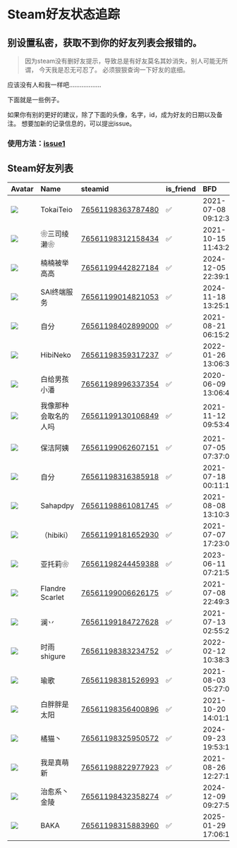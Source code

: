 # Steam好友状态追踪
## 别设置私密，获取不到你的好友列表会报错的。

> 因为steam没有删好友提示，导致总是有好友莫名其妙消失，别人可能无所谓，
> 今天我是忍无可忍了。 必须狠狠查询一下好友的底细。

应该没有人和我一样吧………………

下面就是一些例子。

如果你有别的更好的建议，除了下面的头像，名字，id，成为好友的日期以及备注。 想要加新的记录信息的，可以提出issue。

### 使用方法：[issue1](https://github.com/systemannounce/SteamFriends/issues/1)



## Steam好友列表

| Avatar                                                                            | Name            | steamid                                                                     | is_friend   | BFD                 | removed_time   | Remark   |
|:----------------------------------------------------------------------------------|:----------------|:----------------------------------------------------------------------------|:------------|:--------------------|:---------------|:---------|
| ![](https://avatars.steamstatic.com/c5b484f564e5bbf53bab71e33f30f94db636a87a.jpg) | TokaiTeio       | [76561198363787480](https://steamcommunity.com/profiles/76561198363787480/) | ✅           | 2021-07-08 09:12:34 |                |          |
| ![](https://avatars.steamstatic.com/ca9b5be690c276ca600fa0b867b5af8c05fafe49.jpg) | ❀三司绫濑❀          | [76561198312158434](https://steamcommunity.com/profiles/76561198312158434/) | ✅           | 2021-10-15 11:43:25 |                |          |
| ![](https://avatars.steamstatic.com/e6e93e5de4c1a3e1a225329eb90dcac67eec5461.jpg) | 楠楠被举高高          | [76561199442827184](https://steamcommunity.com/profiles/76561199442827184/) | ✅           | 2024-12-05 22:39:11 |                |          |
| ![](https://avatars.steamstatic.com/5fbd9946ff70f88c43153063385ed1e81b3f6797.jpg) | SAl终端服务         | [76561199014821053](https://steamcommunity.com/profiles/76561199014821053/) | ✅           | 2024-11-18 13:25:15 |                |          |
| ![](https://avatars.steamstatic.com/291189c8966190c2edfc38caf15af3137a40afba.jpg) | 自分              | [76561198402899000](https://steamcommunity.com/profiles/76561198402899000/) | ✅           | 2021-08-21 06:15:24 |                |          |
| ![](https://avatars.steamstatic.com/9d92e9bafdde7697bcae79eab1538c272e16e3c0.jpg) | HibiNeko        | [76561198359317237](https://steamcommunity.com/profiles/76561198359317237/) | ✅           | 2022-01-26 13:06:33 |                |          |
| ![](https://avatars.steamstatic.com/3e7fa82d331c950cc2dffca68c4e0f723849cff0.jpg) | 白给男孩小潘          | [76561198996337354](https://steamcommunity.com/profiles/76561198996337354/) | ✅           | 2020-06-09 13:06:40 |                |          |
| ![](https://avatars.steamstatic.com/bb634838d165f36b2407c3b323ae0acaa2536ead.jpg) | 我像那种会取名的人吗      | [76561199130106849](https://steamcommunity.com/profiles/76561199130106849/) | ✅           | 2021-11-12 09:53:41 |                |          |
| ![](https://avatars.steamstatic.com/1db417491ba734ff9bf21e6f7ad46833ef0911f0.jpg) | 保洁阿姨            | [76561199062607151](https://steamcommunity.com/profiles/76561199062607151/) | ✅           | 2021-07-05 07:37:05 |                |          |
| ![](https://avatars.steamstatic.com/a774accbd2c2993695a12e24e9ea28d12d83e33d.jpg) | 自分              | [76561198316385918](https://steamcommunity.com/profiles/76561198316385918/) | ✅           | 2021-07-18 00:11:15 |                |          |
| ![](https://avatars.steamstatic.com/1cd0ff6f087762bbb9513c1493ed55f68ae4175e.jpg) | Sahapdpy        | [76561198861081745](https://steamcommunity.com/profiles/76561198861081745/) | ✅           | 2021-08-08 13:10:30 |                |          |
| ![](https://avatars.steamstatic.com/f8a316f8c0843ec862f870e532409dcf83a35cf3.jpg) | （hibiki）        | [76561199181652930](https://steamcommunity.com/profiles/76561199181652930/) | ✅           | 2021-07-07 17:23:05 |                |          |
| ![](https://avatars.steamstatic.com/cd88f7bae878faa9b95226ff55729612d0898b05.jpg) | 亚托莉❀            | [76561198244459388](https://steamcommunity.com/profiles/76561198244459388/) | ✅           | 2023-06-11 07:21:59 |                |          |
| ![](https://avatars.steamstatic.com/276310cfbc98a90d0de4beaf0cfc74867bd36706.jpg) | Flandre Scarlet | [76561199006626175](https://steamcommunity.com/profiles/76561199006626175/) | ✅           | 2021-07-08 22:49:33 |                |          |
| ![](https://avatars.steamstatic.com/c3f57fd8ac349fc8474337ad9194ba5397669958.jpg) | 澜丷              | [76561199184727628](https://steamcommunity.com/profiles/76561199184727628/) | ✅           | 2021-07-13 02:55:23 |                |          |
| ![](https://avatars.steamstatic.com/89626f015d58350224ee4adc91b69591f5f6e841.jpg) | 时雨shigure       | [76561198383234752](https://steamcommunity.com/profiles/76561198383234752/) | ✅           | 2022-02-12 10:38:32 |                |          |
| ![](https://avatars.steamstatic.com/9ab854c23ad39c58c4a0dcb78a9104a2cd9691d4.jpg) | 瑜歌              | [76561198381526993](https://steamcommunity.com/profiles/76561198381526993/) | ✅           | 2021-08-03 05:27:05 |                |          |
| ![](https://avatars.steamstatic.com/a2fa94086ea1a723f8039aeff6f4bb8cd7699a42.jpg) | 白胖胖是太阳          | [76561198356400896](https://steamcommunity.com/profiles/76561198356400896/) | ✅           | 2021-10-20 14:01:15 |                |          |
| ![](https://avatars.steamstatic.com/b7f69e125185c7797b49e229e6291e954ab8eced.jpg) | 橘猫丶             | [76561198325950572](https://steamcommunity.com/profiles/76561198325950572/) | ✅           | 2024-09-23 19:53:15 |                |          |
| ![](https://avatars.steamstatic.com/2fb28e978b5860a48d727f60d43472cd31182c55.jpg) | 我是真萌新           | [76561198822977923](https://steamcommunity.com/profiles/76561198822977923/) | ✅           | 2021-08-26 12:27:14 |                |          |
| ![](https://avatars.steamstatic.com/659178ab86c9272d258685eb6f2be1e514455f4a.jpg) | 治愈系丶金陵          | [76561198432358274](https://steamcommunity.com/profiles/76561198432358274/) | ✅           | 2024-12-09 09:27:59 |                |          |
| ![](https://avatars.steamstatic.com/831ed5fb58b7a8de869f29b66ca251cc71640b7f.jpg) | BAKA            | [76561198315883960](https://steamcommunity.com/profiles/76561198315883960/) | ✅           | 2025-01-29 17:06:16 |                |          |